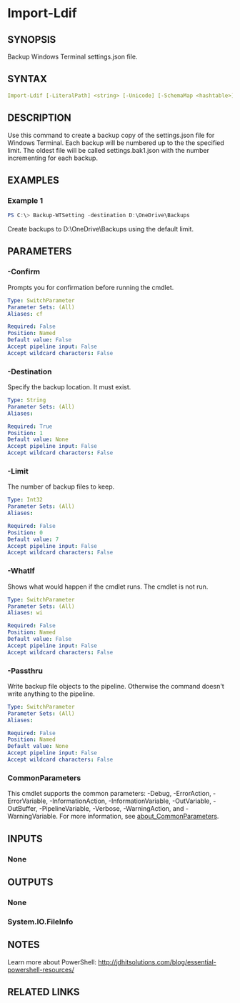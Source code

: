 # Import-Ldif

## SYNOPSIS

Backup Windows Terminal settings.json file.

## SYNTAX

```yaml
Import-Ldif [-LiteralPath] <string> [-Unicode] [-SchemaMap <hashtable>] [<CommonParameters>]
```

## DESCRIPTION

Use this command to create a backup copy of the settings.json file for Windows Terminal. Each backup will be numbered up to the the specified limit. The oldest file will be called settings.bak1.json with the number incrementing for each backup.

## EXAMPLES

### Example 1

```powershell
PS C:\> Backup-WTSetting -destination D:\OneDrive\Backups
```

Create backups to D:\OneDrive\Backups using the default limit.

## PARAMETERS

### -Confirm

Prompts you for confirmation before running the cmdlet.

```yaml
Type: SwitchParameter
Parameter Sets: (All)
Aliases: cf

Required: False
Position: Named
Default value: False
Accept pipeline input: False
Accept wildcard characters: False
```

### -Destination

Specify the backup location. It must exist.

```yaml
Type: String
Parameter Sets: (All)
Aliases:

Required: True
Position: 1
Default value: None
Accept pipeline input: False
Accept wildcard characters: False
```

### -Limit

The number of backup files to keep.

```yaml
Type: Int32
Parameter Sets: (All)
Aliases:

Required: False
Position: 0
Default value: 7
Accept pipeline input: False
Accept wildcard characters: False
```

### -WhatIf

Shows what would happen if the cmdlet runs.
The cmdlet is not run.

```yaml
Type: SwitchParameter
Parameter Sets: (All)
Aliases: wi

Required: False
Position: Named
Default value: False
Accept pipeline input: False
Accept wildcard characters: False
```

### -Passthru

Write backup file objects to the pipeline. Otherwise the command doesn't write anything to the pipeline.

```yaml
Type: SwitchParameter
Parameter Sets: (All)
Aliases:

Required: False
Position: Named
Default value: None
Accept pipeline input: False
Accept wildcard characters: False
```

### CommonParameters

This cmdlet supports the common parameters: -Debug, -ErrorAction, -ErrorVariable, -InformationAction, -InformationVariable, -OutVariable, -OutBuffer, -PipelineVariable, -Verbose, -WarningAction, and -WarningVariable. For more information, see [about_CommonParameters](http://go.microsoft.com/fwlink/?LinkID=113216).

## INPUTS

### None

## OUTPUTS

### None

### System.IO.FileInfo

## NOTES

Learn more about PowerShell: http://jdhitsolutions.com/blog/essential-powershell-resources/

## RELATED LINKS
